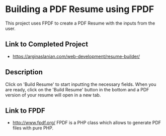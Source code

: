 # Building a PDF Resume using FPDF
This project uses FPDF to create a PDF Resume with the inputs from the user.

## Link to Completed Project
* https://arginaslanian.com/web-development/resume-builder/

## Description
Click on 'Build Resume' to start inputting the necessary fields. When you are ready, click on the 'Build Resume' button in the bottom and a PDF version of your resume will open in a new tab. 

## Link to FPDF
* http://www.fpdf.org/
FPDF is a PHP class which allows to generate PDF files with pure PHP.
